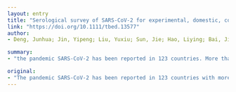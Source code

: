 ```yaml
---
layout: entry
title: "Serological survey of SARS-CoV-2 for experimental, domestic, companion and wild animals excludes intermediate hosts of 35 different species of animals"
link: "https://doi.org/10.1111/tbed.13577"
author:
- Deng, Junhua; Jin, Yipeng; Liu, Yuxiu; Sun, Jie; Hao, Liying; Bai, Jingjing; Huang, Tian; Lin, Degui; Jin, Yaping; Tian, Kegong

summary:
- "the pandemic SARS-CoV-2 has been reported in 123 countries. More than 5000 patients died from the virus. The original and intermediate hosts of the virus remain unknown. No antibodies were detected in above samples which excluded the possibility of 35 animal species as intermediate host. Pet dogs, cats, street dogs and cats also showed serological negative to the virus, which relieved the public concerns for the pets as carriers. This relieved public concerns about the pets. 5000 people died from it."

original:
- "The pandemic SARS-CoV-2 has been reported in 123 countries with more than 5000 patients died from it. However, the original and intermediate hosts of the virus remain unknown. In this study, 1914 serum samples from 35 animal species were used for detection SARS-CoV-2 specific antibodies using double antigen sandwich ELISA after validating its specificity and sensitivity. The results showed that no SARS-CoV-2 specific antibodies were detected in above samples which excluded the possibility of 35 animal species as intermediate host for SARS-CoV-2. More importantly, companion animals including pet dogs (including one dog the SARS-CoV-2 patient kept and two dogs which had close contact with it) and cats, street dogs and cats also showed serological negative to SARS-CoV-2, which relieved the public concerns for the pets as SARS-CoV-2 carriers."
---
```



